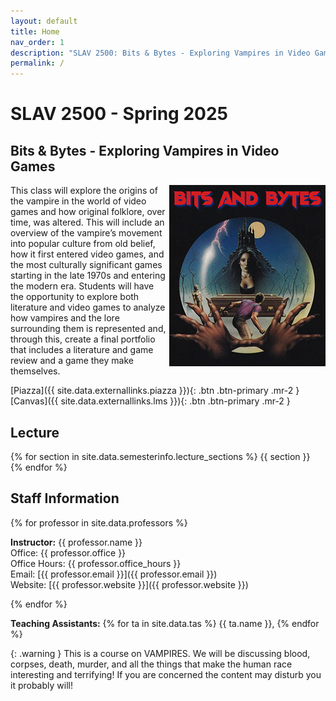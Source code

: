 ```yaml
---
layout: default
title: Home
nav_order: 1
description: "SLAV 2500: Bits & Bytes - Exploring Vampires in Video Games"
permalink: /
---
```


# SLAV 2500 - Spring 2025
## Bits & Bytes - Exploring Vampires in Video Games

<img style="float: right;" src="/assets/images/250x300.png">

This class will explore the origins of the vampire in the world of video games and how original folklore, over time, was altered. This will include an overview of the vampire’s movement into popular culture from old belief, how it first entered video games, and the most culturally significant games starting in the late 1970s and entering the modern era.  Students will have the opportunity to explore both literature and video games to analyze how vampires and the lore surrounding them is represented and, through this, create a final portfolio that includes a literature and game review and a game they make themselves.

[Piazza]({{ site.data.externallinks.piazza }}){: .btn .btn-primary .mr-2  }
[Canvas]({{ site.data.externallinks.lms }}){: .btn .btn-primary .mr-2  }

## Lecture
{% for section in site.data.semesterinfo.lecture_sections %} {{ section }}    
{% endfor %}   
## Staff Information

{% for professor in site.data.professors %}

__Instructor:__ {{ professor.name }}   
Office: {{ professor.office }}   
Office Hours: {{ professor.office_hours }}        
Email: [{{ professor.email }}]({{ professor.email }})   
Website: [{{ professor.website }}]({{ professor.website }})     

{% endfor %}

__Teaching Assistants:__ {% for ta in site.data.tas %} {{ ta.name }}, {% endfor %}  

{: .warning }
This is a course on VAMPIRES. We will be discussing blood, corpses, death, murder, and all the things that make the human race interesting and terrifying! If you are concerned the content may disturb you it probably will!
